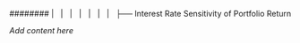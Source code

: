 ######## |   |   |   |   |   |   |   ├── Interest Rate Sensitivity of Portfolio Return

*Add content here*